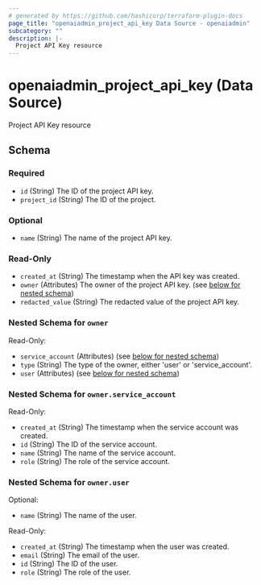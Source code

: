 ```yaml
---
# generated by https://github.com/hashicorp/terraform-plugin-docs
page_title: "openaiadmin_project_api_key Data Source - openaiadmin"
subcategory: ""
description: |-
  Project API Key resource
---
```


# openaiadmin_project_api_key (Data Source)

Project API Key resource



<!-- schema generated by tfplugindocs -->
## Schema

### Required

- `id` (String) The ID of the project API key.
- `project_id` (String) The ID of the project.

### Optional

- `name` (String) The name of the project API key.

### Read-Only

- `created_at` (String) The timestamp when the API key was created.
- `owner` (Attributes) The owner of the project API key. (see [below for nested schema](#nestedatt--owner))
- `redacted_value` (String) The redacted value of the project API key.

<a id="nestedatt--owner"></a>
### Nested Schema for `owner`

Read-Only:

- `service_account` (Attributes) (see [below for nested schema](#nestedatt--owner--service_account))
- `type` (String) The type of the owner, either 'user' or 'service_account'.
- `user` (Attributes) (see [below for nested schema](#nestedatt--owner--user))

<a id="nestedatt--owner--service_account"></a>
### Nested Schema for `owner.service_account`

Read-Only:

- `created_at` (String) The timestamp when the service account was created.
- `id` (String) The ID of the service account.
- `name` (String) The name of the service account.
- `role` (String) The role of the service account.


<a id="nestedatt--owner--user"></a>
### Nested Schema for `owner.user`

Optional:

- `name` (String) The name of the user.

Read-Only:

- `created_at` (String) The timestamp when the user was created.
- `email` (String) The email of the user.
- `id` (String) The ID of the user.
- `role` (String) The role of the user.
